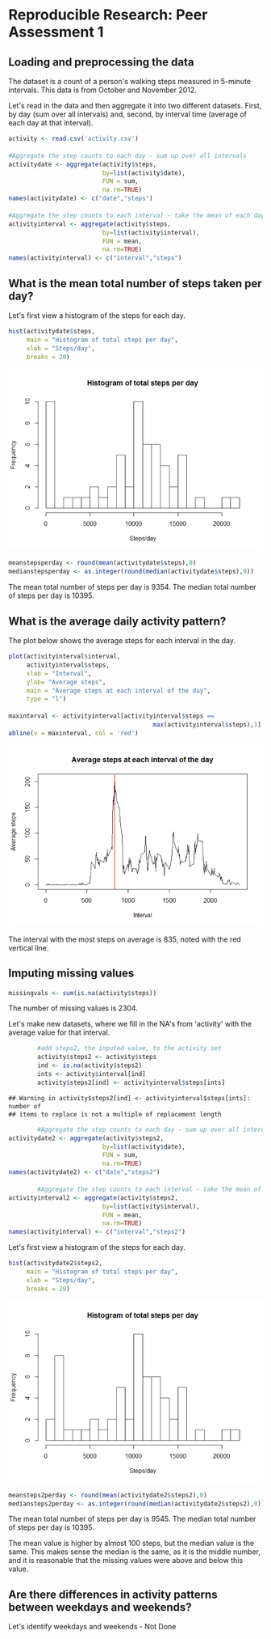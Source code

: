# Reproducible Research: Peer Assessment 1


## Loading and preprocessing the data
The dataset is a count of a person's walking steps measured in 5-minute 
intervals. This data is from October and November 2012.

Let's read in the data and then aggregate it into two different datasets. First,
by day (sum over all 
intervals) and, second, by interval time (average of each day at that interval).

```r
activity <- read.csv('activity.csv')

#Aggregate the step counts to each day - sum up over all intervals
activitydate <- aggregate(activity$steps, 
                          by=list(activity$date), 
                          FUN = sum, 
                          na.rm=TRUE)
names(activitydate) <- c("date","steps")

#Aggregate the step counts to each interval - take the mean of each day
activityinterval <- aggregate(activity$steps, 
                          by=list(activity$interval), 
                          FUN = mean, 
                          na.rm=TRUE)
names(activityinterval) <- c("interval","steps")
```


## What is the mean total number of steps taken per day?

Let's first view a histogram of the steps for each day.

```r
hist(activitydate$steps, 
     main = "Histogram of total steps per day", 
     xlab = "Steps/day", 
     breaks = 20)
```

![](PA1_template_files/figure-html/unnamed-chunk-2-1.png) 


```r
meanstepsperday <- round(mean(activitydate$steps),0)
medianstepsperday <- as.integer(round(median(activitydate$steps),0))
```

The mean total number of steps per day is 9354.
The median total number of steps per day is 10395.


## What is the average daily activity pattern?
The plot below shows the average steps for each interval in the day.

```r
plot(activityinterval$interval,
     activityinterval$steps,
     xlab = "Interval", 
     ylab= "Average steps", 
     main = "Average steps at each interval of the day",
     type = "l")

maxinterval <- activityinterval[activityinterval$steps == 
                                        max(activityinterval$steps),1]
abline(v = maxinterval, col = 'red')
```

![](PA1_template_files/figure-html/interval-1.png) 

The interval with the most steps on average is 835, noted with the 
red vertical line.

## Imputing missing values


```r
missingvals <- sum(is.na(activity$steps))
```

The number of missing values is 2304.

Let's make new datasets, where we fill in the NA's from 'activity' with the
average value for that interval.

```r
        #add steps2, the inputed value, to the activity set
        activity$steps2 <- activity$steps
        ind <- is.na(activity$steps2)
        ints <- activity$interval[ind]
        activity$steps2[ind] <- activityinterval$steps[ints]
```

```
## Warning in activity$steps2[ind] <- activityinterval$steps[ints]: number of
## items to replace is not a multiple of replacement length
```

```r
        #Aggregate the step counts to each day - sum up over all intervals
activitydate2 <- aggregate(activity$steps2, 
                          by=list(activity$date), 
                          FUN = sum, 
                          na.rm=TRUE)
names(activitydate2) <- c("date","steps2")

        #Aggregate the step counts to each interval - take the mean of each day
activityinterval2 <- aggregate(activity$steps2, 
                          by=list(activity$interval), 
                          FUN = mean, 
                          na.rm=TRUE)
names(activityinterval) <- c("interval","steps2")
```

Let's first view a histogram of the steps for each day.

```r
hist(activitydate2$steps2, 
     main = "Histogram of total steps per day", 
     xlab = "Steps/day", 
     breaks = 20)
```

![](PA1_template_files/figure-html/unnamed-chunk-3-1.png) 



```r
meansteps2perday <- round(mean(activitydate2$steps2),0)
mediansteps2perday <- as.integer(round(median(activitydate2$steps2),0))
```

The mean total number of steps per day is 9545.
The median total number of steps per day is 10395.

The  mean value is higher by almost 100 steps, but the median value is the same. 
This makes sense the median is the same, as it is the middle number, and it is 
reasonable that the missing values were above and below this value.


## Are there differences in activity patterns between weekdays and weekends?
Let's identify weekdays and weekends - Not Done
